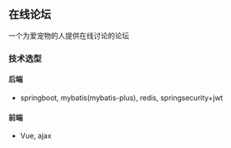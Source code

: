 ## 在线论坛
一个为爱宠物的人提供在线讨论的论坛

### 技术选型
#### 后端
- springboot, mybatis(mybatis-plus), redis, springsecurity+jwt

#### 前端
- Vue, ajax

